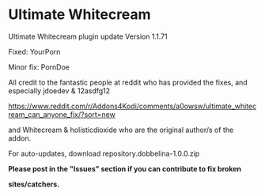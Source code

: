 # Ultimate Whitecream
Ultimate Whitecream plugin update	Version 1.1.71

Fixed: YourPorn

Minor fix: PornDoe


All credit to the fantastic people at reddit who has provided the fixes, and especially jdoedev & 12asdfg12

https://www.reddit.com/r/Addons4Kodi/comments/a0owsw/ultimate_whitecream_can_anyone_fix/?sort=new

and Whitecream & holisticdioxide who are the original author/s of the addon.

For auto-updates, download repository.dobbelina-1.0.0.zip

**Please post in the "Issues" section if you can contribute to fix broken**

**sites/catchers.**
